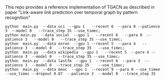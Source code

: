 This repo provides a reference implementation of TGACN as described in paper "Link-aware link prediction over temporal graph by pattern recognition"


```
python  main.py  --data uci  --gpu 1   --recent 6  --para 0 --patience 3  --model 0   --trace_step 35 --use_timec;  
python main.py  --data social  --gpu 1   --recent 6   --para 0  --patience 3   --model 0   --trace_step 35 --use_timec; 
python  main.py  --data enron  --gpu 1 --recent 5  --para 4   --patience 3  --model 0   --trace_step 35   --use_timec;
python  main.py  --data wikipedia  --gpu 1   --recent 5  --para 4 --patience 3  --model 0   --trace_step 35 --use_timec; 
python  main.py  --data lastfm  --gpu 1  --recent 6  --para 3  --patience 3  --model 0  --trace_step 35    --use_timec;  
python  main.py  --data mooc  --gpu 1  --recent 9 --para 0 --use_timee --use_timec --dropout 0.07  --patience 3  --model 0  --trace_step 35  